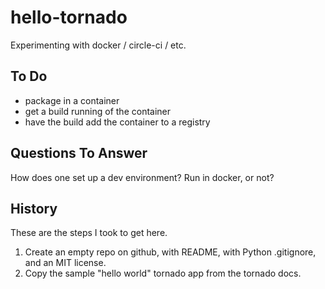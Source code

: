 # hello-tornado

Experimenting with docker / circle-ci / etc.

## To Do

- package in a container
- get a build running of the container
- have the build add the container to a registry

## Questions To Answer

How does one set up a dev environment?  Run in docker, or not?

## History

These are the steps I took to get here.

1. Create an empty repo on github, with README, with Python .gitignore, and an MIT license.
1. Copy the sample "hello world" tornado app from the tornado docs.

